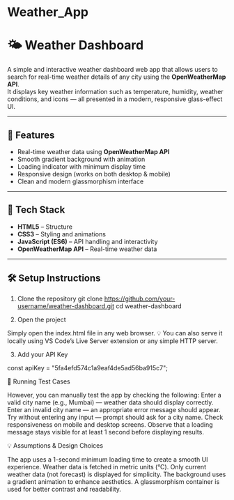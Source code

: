 # Weather_App

# 🌤️ Weather Dashboard

A simple and interactive weather dashboard web app that allows users to search for real-time weather details of any city using the **OpenWeatherMap API**.  
It displays key weather information such as temperature, humidity, weather conditions, and icons — all presented in a modern, responsive glass-effect UI.

---

## 🚀 Features

- Real-time weather data using **OpenWeatherMap API**  
- Smooth gradient background with animation  
- Loading indicator with minimum display time  
- Responsive design (works on both desktop & mobile)  
- Clean and modern glassmorphism interface  

---

## 🧩 Tech Stack

- **HTML5** – Structure  
- **CSS3** – Styling and animations  
- **JavaScript (ES6)** – API handling and interactivity  
- **OpenWeatherMap API** – Real-time weather data  

---

## 🛠️ Setup Instructions
 1. Clone the repository
git clone https://github.com/your-username/weather-dashboard.git
cd weather-dashboard


2. Open the project

Simply open the index.html file in any web browser.
💡 You can also serve it locally using VS Code’s Live Server extension or any simple HTTP server.


3. Add your API Key

const apiKey = "5fa4efd574c1a9eaf4de5ad56ba915c7";


🧪 Running Test Cases

However, you can manually test the app by checking the following:
Enter a valid city name (e.g., Mumbai) — weather data should display correctly.
Enter an invalid city name — an appropriate error message should appear.
Try without entering any input — prompt should ask for a city name.
Check responsiveness on mobile and desktop screens.
Observe that a loading message stays visible for at least 1 second before displaying results.


💡 Assumptions & Design Choices

The app uses a 1-second minimum loading time to create a smooth UI experience.
Weather data is fetched in metric units (°C).
Only current weather data (not forecast) is displayed for simplicity.
The background uses a gradient animation to enhance aesthetics.
A glassmorphism container is used for better contrast and readability.
